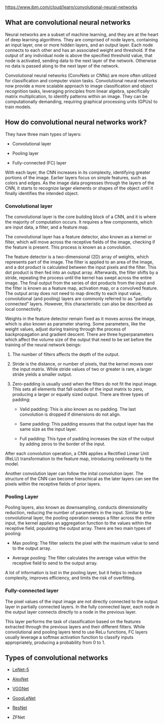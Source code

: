 https://www.ibm.com/cloud/learn/convolutional-neural-networks

## What are convolutional neural networks ##

Neural networks are a subset of machine learning, and they are at the heart of deep learning algorithms. They are comprised of node layers, containing an input layer, one or more hidden layers, and an output layer. Each node connects to each other and has an associated weight and threshold. If the output of any individual node is above the specified threshold value, that node is activated, sending data to the next layer of the network. Otherwise no data is passed along to the next layer of the network.

Convolutional neural networks (ConvNets or CNNs) are more often utilized for classification and computer vision tasks. Convolutional neural networks now provide a more scalable approach to image classification and object recognition tasks, leveraging principles from linear algebra, specifically matrix multiplication, to identify patterns within an image. They can be computationally demanding, requiring graphical processing units (GPUs) to train models.

## How do convolutional neural networks work? ##

They have three main types of layers:

- Convolutional layer

- Pooling layer

- Fully-connected (FC) layer

With each layer, the CNN increases in its complexity, identifying greater portions of the image. Earlier layers focus on simple features, such as colors and edges. As the image data progresses through the layers of the CNN, it starts to recognize larger elements or shapes of the object until it finally identifies the intended object.

### Convolutional layer ###

The convolutional layer is the core building block of a CNN, and it is where the majority of computation occurs. It requires a few components, which are input data, a filter, and a feature map.

The convolutional layer has a feature detector, also known as a kernel or filter, which will move across the receptive fields of the image, checking if the feature is present. This process is known as a convolution.


The feature detector is a two-dimensional (2D) array of weights, which represents part of the image. The filter is applied to an area of the image, and a dot product is calculated between the input pixels and the filter. This dot product is then fed into an output array. Afterwards, the filter shifts by a stride, repeating the process until the kernel has swept across the entire image. The final output from the series of dot products from the input and the filter is known as a feature map, activation map, or a convolved feature. The output array does not need to map directly to each input value, convolutional (and pooling) layers are commonly referred to as "partially connected" layers. However, this characteristic can also be described as local connectivity.

Weights in the feature detector remain fixed as it moves across the image, which is also known as parameter sharing. Some parameters, like the weight values, adjust during training through the process of backpropagation and gradient descent. There are three hyperparameters which affect the volume size of the output that need to be set before the training of the neural network beings:

1. The number of filters affects the depth of the output.

2. Stride is the distance, or number of pixels, that the kernel moves over the input matrix. While stride values of two or greater is rare, a larger stride yields a smaller output.

3. Zero-padding is usually used when the filters do not fit the input image. This sets all elements that fall outside of the input matrix to zero, producing a larger or equally sized output. There are three types of padding:

    - Valid padding: This is also known as no padding. The last convolution is dropped if dimensions do not align.

    - Same padding: This padding ensures that the output layer has the same size as the input layer.

    - Full padding: This type of padding increases the size of the output by adding zeros to the border of the input.

After each convolution operation, a CNN applies a Rectified Linear Unit (ReLU) transformation to the feature map, introducing nonlinearity to the model.

Another convolution layer can follow the inital convolution layer. The structure of the CNN can become hierachical as the later layers can see the pixels within the receptive fields of prior layers.

### Pooling Layer ###

Pooling layers, also known as downsampling, conducts dimensionality reduction, reducing the number of parameters in the input. Similar to the convolutional layer, the pooling operation sweeps a filter across the entire input, the kernel applies an aggregation function to the values within the receptive field, populating the output array. There are two main types of pooling:

- Max pooling: The filter selects the pixel with the maximum value to send to the output array.

- Average pooling: The filter calculates the average value within the receptive field to send to the output array.

A lot of information is lost in the pooling layer, but it helps to reduce complexity, improves efficiency, and limits the risk of overfitting.

### Fully-connected layer ###

The pixel values of the input image are not directly connected to the output layer in partially connected layers. In the fully connected layer, each node in the output layer connects directly to a node in the previous layer.

This layer performs the task of classification based on the features extracted through the previous layers and their different filters. While convolutional and pooling layers tend to use ReLu functions, FC layers usually leverage a softmax activation function to classify inputs appropriately, producing a probability from 0 to 1.

## Types of convolutional networks ##

- [LeNet-5](http://yann.lecun.com/exdb/publis/pdf/lecun-01a.pdf)

- [AlexNet](http://papers.nips.cc/paper/4824-imagenet-classification-with-deep-convolutional-neural-networks.pdf)

- [VGGNet](https://arxiv.org/pdf/1409.1556.pdf)

- [GoogLeNet](https://static.googleusercontent.com/media/research.google.com/en//pubs/archive/43022.pdf)

- [ResNet](https://arxiv.org/pdf/1512.03385v1.pdf)

- ZFNet
